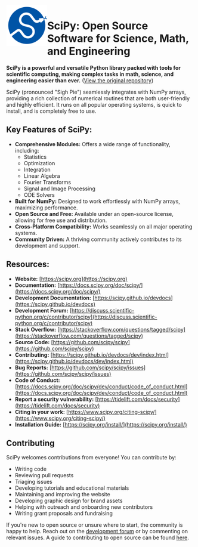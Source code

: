 <div align="left">
  <a href="https://scipy.org">
    <img src="https://raw.githubusercontent.com/scipy/scipy/main/doc/source/_static/logo.svg" alt="SciPy Logo" width="110" height="110" align="left">
  </a>
</div>

# SciPy: Open Source Software for Science, Math, and Engineering

**SciPy is a powerful and versatile Python library packed with tools for scientific computing, making complex tasks in math, science, and engineering easier than ever.** ([View the original repository](https://github.com/scipy/scipy))

SciPy (pronounced "Sigh Pie") seamlessly integrates with NumPy arrays, providing a rich collection of numerical routines that are both user-friendly and highly efficient.  It runs on all popular operating systems, is quick to install, and is completely free to use.

## Key Features of SciPy:

*   **Comprehensive Modules:** Offers a wide range of functionality, including:
    *   Statistics
    *   Optimization
    *   Integration
    *   Linear Algebra
    *   Fourier Transforms
    *   Signal and Image Processing
    *   ODE Solvers
*   **Built for NumPy:** Designed to work effortlessly with NumPy arrays, maximizing performance.
*   **Open Source and Free:**  Available under an open-source license, allowing for free use and distribution.
*   **Cross-Platform Compatibility:** Works seamlessly on all major operating systems.
*   **Community Driven:**  A thriving community actively contributes to its development and support.

## Resources:

*   **Website:** [https://scipy.org](https://scipy.org)
*   **Documentation:** [https://docs.scipy.org/doc/scipy/](https://docs.scipy.org/doc/scipy/)
*   **Development Documentation:** [https://scipy.github.io/devdocs](https://scipy.github.io/devdocs)
*   **Development Forum:** [https://discuss.scientific-python.org/c/contributor/scipy](https://discuss.scientific-python.org/c/contributor/scipy)
*   **Stack Overflow:** [https://stackoverflow.com/questions/tagged/scipy](https://stackoverflow.com/questions/tagged/scipy)
*   **Source Code:** [https://github.com/scipy/scipy](https://github.com/scipy/scipy)
*   **Contributing:** [https://scipy.github.io/devdocs/dev/index.html](https://scipy.github.io/devdocs/dev/index.html)
*   **Bug Reports:** [https://github.com/scipy/scipy/issues](https://github.com/scipy/scipy/issues)
*   **Code of Conduct:** [https://docs.scipy.org/doc/scipy/dev/conduct/code_of_conduct.html](https://docs.scipy.org/doc/scipy/dev/conduct/code_of_conduct.html)
*   **Report a security vulnerability:** [https://tidelift.com/docs/security](https://tidelift.com/docs/security)
*   **Citing in your work:** [https://www.scipy.org/citing-scipy/](https://www.scipy.org/citing-scipy/)
*   **Installation Guide:** [https://scipy.org/install/](https://scipy.org/install/)

## Contributing

SciPy welcomes contributions from everyone!  You can contribute by:

*   Writing code
*   Reviewing pull requests
*   Triaging issues
*   Developing tutorials and educational materials
*   Maintaining and improving the website
*   Developing graphic design for brand assets
*   Helping with outreach and onboarding new contributors
*   Writing grant proposals and fundraising

If you're new to open source or unsure where to start, the community is happy to help.  Reach out on the [development forum](https://discuss.scientific-python.org/c/contributor/scipy) or by commenting on relevant issues.  A guide to contributing to open source can be found [here](https://opensource.guide/how-to-contribute/).